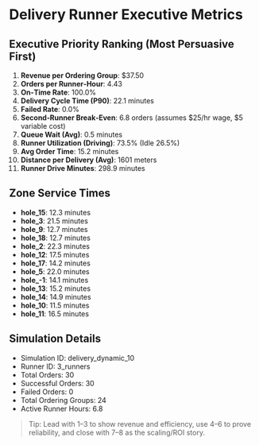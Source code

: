 # Delivery Runner Executive Metrics

## Executive Priority Ranking (Most Persuasive First)
1. **Revenue per Ordering Group**: $37.50
2. **Orders per Runner‑Hour**: 4.43
3. **On‑Time Rate**: 100.0%
4. **Delivery Cycle Time (P90)**: 22.1 minutes
5. **Failed Rate**: 0.0%
6. **Second‑Runner Break‑Even**: 6.8 orders (assumes $25/hr wage, $5 variable cost)
7. **Queue Wait (Avg)**: 0.5 minutes
8. **Runner Utilization (Driving)**: 73.5% (Idle 26.5%)
9. **Avg Order Time**: 15.2 minutes
10. **Distance per Delivery (Avg)**: 1601 meters
11. **Runner Drive Minutes**: 298.9 minutes

## Zone Service Times
- **hole_15**: 12.3 minutes
- **hole_3**: 21.5 minutes
- **hole_9**: 12.7 minutes
- **hole_18**: 12.7 minutes
- **hole_2**: 22.3 minutes
- **hole_12**: 17.5 minutes
- **hole_17**: 14.2 minutes
- **hole_5**: 22.0 minutes
- **hole_-1**: 14.1 minutes
- **hole_13**: 15.2 minutes
- **hole_14**: 14.9 minutes
- **hole_10**: 11.5 minutes
- **hole_11**: 16.5 minutes


## Simulation Details
- Simulation ID: delivery_dynamic_10
- Runner ID: 3_runners
- Total Orders: 30
- Successful Orders: 30
- Failed Orders: 0
- Total Ordering Groups: 24
- Active Runner Hours: 6.8

> Tip: Lead with 1–3 to show revenue and efficiency, use 4–6 to prove reliability, and close with 7–8 as the scaling/ROI story.
